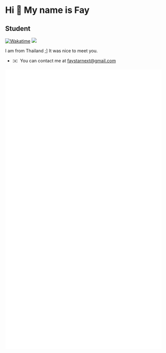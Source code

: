 Hi 👋 My name is Fay
====================

Student
-------------------------------
[![Wakatime](https://wakatime.com/badge/user/28b88d81-48f8-4613-b01a-0085464f1daf.svg)](https://wakatime.com/@28b88d81-48f8-4613-b01a-0085464f1daf)
![](https://komarev.com/ghpvc/?username=FAYStarNext)


I am from Thailand ;\] It was nice to meet you.
* ✉️  You can contact me at [faystarnext@gmail.com](mailto:faystarnext@gmail.com)
<img src="https://github.com/FAYStarNext/FAYStarNext/blob/main/github-metrics.svg" alt="Status" />
